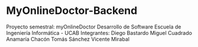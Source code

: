 # MyOnlineDoctor-Backend

Proyecto semestral: myOnlineDoctor Desarrollo de Software Escuela de Ingeniería Informática - UCAB
Integrantes:
Diego Bastardo
Miguel Cuadrado
Anamaría Chacón
Tomás Sánchez
Vicente Mirabal
